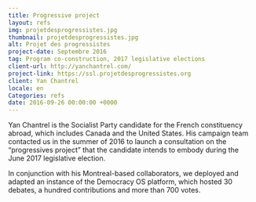 ```yaml
---
title: Progressive project
layout: refs
img: projetdesprogressistes.jpg
thumbnail: projetdesprogressistes.jpg
alt: Projet des progressistes
project-date: Septembre 2016
tag: Program co-construction, 2017 legislative elections
client-url: http://yanchantrel.com/
project-link: https://ssl.projetdesprogressistes.org
client: Yan Chantrel
locale: en
Categories: refs
date: 2016-09-26 00:00:00 +0000
---
```


Yan Chantrel is the Socialist Party candidate for the French constituency abroad, which includes Canada and the United States. His campaign team contacted us in the summer of 2016 to launch a consultation on the “progressives project” that the candidate intends to embody during the June 2017 legislative election.

In conjunction with his Montreal-based collaborators, we deployed and adapted an instance of the Democracy OS platform, which hosted 30 debates, a hundred contributions and more than 700 votes.

